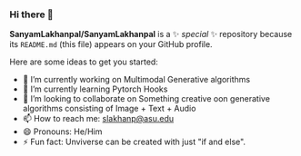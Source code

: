 ### Hi there 👋


**SanyamLakhanpal/SanyamLakhanpal** is a ✨ _special_ ✨ repository because its `README.md` (this file) appears on your GitHub profile.

Here are some ideas to get you started:

- 🔭 I’m currently working on Multimodal Generative algorithms
- 🌱 I’m currently learning Pytorch Hooks
- 👯 I’m looking to collaborate on Something creative oon generative algorithms consisting of Image + Text + Audio
- 📫 How to reach me: slakhanp@asu.edu
- 😄 Pronouns: He/Him
- ⚡ Fun fact: Unviverse can be created with just "if and else".


